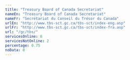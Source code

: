 ```yaml
---
title: "Treasury Board of Canada Secretariat"
nameEn: "Treasury Board of Canada Secretariat"
nameFr: "Secrétariat du Conseil du Trésor du Canada"
urlEn: "http://www.tbs-sct.gc.ca/tbs-sct/index-eng.asp"
urlFr: "http://www.tbs-sct.gc.ca/tbs-sct/index-fra.asp"
url: "/gc/tbs/"
servicesOnline: 6
servicesNotOnline: 2
percentage: 0.75
noData: 0
---
```

